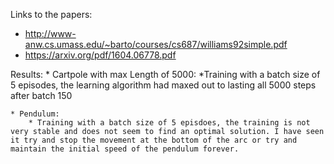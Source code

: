 Links to the papers:
* http://www-anw.cs.umass.edu/~barto/courses/cs687/williams92simple.pdf
* https://arxiv.org/pdf/1604.06778.pdf

Results:
    * Cartpole with max Length of 5000:
        *Training with a batch size of 5 episodes, the learning algorithm had maxed out to lasting all 5000 steps after batch 150


    * Pendulum:
        * Training with a batch size of 5 episdoes, the training is not very stable and does not seem to find an optimal solution. I have seen it try and stop the movement at the bottom of the arc or try and maintain the initial speed of the pendulum forever.
